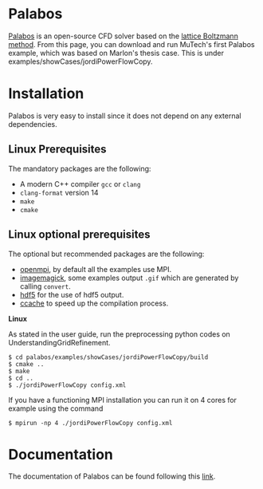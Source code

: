 # Palabos

[Palabos](https://palabos.unige.ch/) is an open-source CFD solver based on the [lattice Boltzmann method](https://palabos.unige.ch/lattice-boltzmann/what-lattice-boltzmann/). 
From this page, you can download and run MuTech's first Palabos example, which was based on Marlon's thesis case. This is under examples/showCases/jordiPowerFlowCopy.

# Installation

Palabos is very easy to install since it does not depend on any external dependencies.

## Linux Prerequisites

The mandatory packages are the following:

- A modern C++ compiler `gcc` or `clang`
- `clang-format` version 14
- `make`
- `cmake`




## Linux optional prerequisites

The optional but recommended packages are the following:

- [openmpi](https://www.open-mpi.org/), by default all the examples use MPI.
- [imagemagick](https://imagemagick.org/index.php), some examples output `.gif` which are generated by calling `convert`.
- [hdf5](https://www.hdfgroup.org) for the use of hdf5 output.
- [ccache](https://ccache.dev/) to speed up the compilation process.


**Linux**

As stated in the user guide, run the preprocessing python codes on UnderstandingGridRefinement.
```
$ cd palabos/examples/showCases/jordiPowerFlowCopy/build
$ cmake ..
$ make
$ cd ..
$ ./jordiPowerFlowCopy config.xml
```

If you have a functioning MPI installation you can run it on 4 cores for example
using the command

```
$ mpirun -np 4 ./jordiPowerFlowCopy config.xml
```

# Documentation

The documentation of Palabos can be found following this [link](https://palabos.unige.ch/get-started/palabos-documentation/).


